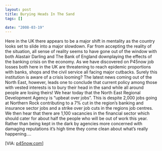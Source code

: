 ```yaml
--- 
layout: post
title: Burying Heads In The Sand
tags: []

date: "2008-03-19"
---
```

Here in the UK there appears to be a major shift in mentality as the country looks set to slide into a major slowdown. Far from accepting the reality of the situation, all sense of reality seems to have gone out of the window with both Alastair Darling and The Bank of England downplaying the effects of the banking crisis on the economy.
As we have discovered on P45now job losses both here in the UK are threatening to reach epidemic proportions with banks, shops and the civil service all facing major cutbacks. Surely this institution is aware of a crisis looming?
The latest news coming out of the North East, however, leads one to conclude that current policy among those with vested interests is to bury their head in the sand while all around people are losing theirs!
We hear today that the North East Regional Development Agency is “upbeat over jobs”. This is despite 2,000 jobs going at Northern Rock contributing to a 7% cut in the region’s banking and insurance sector jobs and a strike over job cuts in the regions job centres. We then hear that there are 1,100 vacancies in the financial sector which should cater for about half the people who will be out of work this year.
Rather than being kept in the dark by agencies more concerned with damaging reputations it’s high time they come clean about what’s really happening….

[VIA: <a href="http://www.p45now.com" title="Where will the axe fall?">p45now.com</a>]
